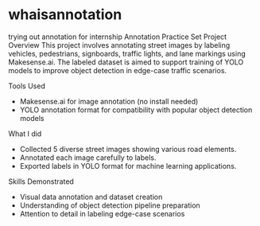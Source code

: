 # whaisannotation
trying out annotation for internship
Annotation Practice Set
 Project Overview
This project involves annotating street images by labeling vehicles, pedestrians, signboards, traffic lights, and lane markings using Makesense.ai. The labeled dataset is aimed to support training of YOLO models to improve object detection in edge-case traffic scenarios.

Tools Used
- Makesense.ai for image annotation (no install needed)
- YOLO annotation format for compatibility with popular object detection models

 What I did
- Collected 5 diverse street images showing various road elements.
- Annotated each image carefully to labels.
- Exported labels in YOLO format for machine learning applications.

 Skills Demonstrated
- Visual data annotation and dataset creation
- Understanding of object detection pipeline preparation
- Attention to detail in labeling edge-case scenarios


